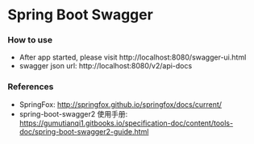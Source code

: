 Spring Boot Swagger
======================

### How to use

* After app started, please visit http://localhost:8080/swagger-ui.html
* swagger json url:  http://localhost:8080/v2/api-docs

### References

* SpringFox: http://springfox.github.io/springfox/docs/current/
* spring-boot-swagger2 使用手册: https://gumutianqi1.gitbooks.io/specification-doc/content/tools-doc/spring-boot-swagger2-guide.html